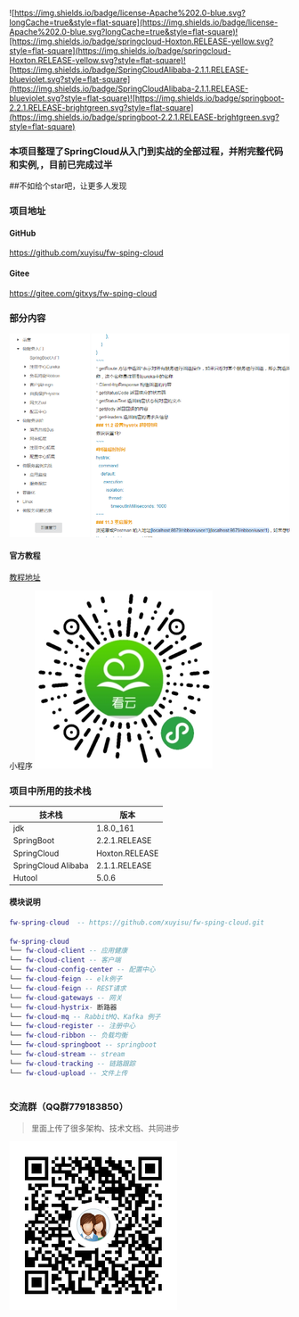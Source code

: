 ![https://img.shields.io/badge/license-Apache%202.0-blue.svg?longCache=true&style=flat-square](https://img.shields.io/badge/license-Apache%202.0-blue.svg?longCache=true&style=flat-square)![https://img.shields.io/badge/springcloud-Hoxton.RELEASE-yellow.svg?style=flat-square](https://img.shields.io/badge/springcloud-Hoxton.RELEASE-yellow.svg?style=flat-square)![https://img.shields.io/badge/SpringCloudAlibaba-2.1.1.RELEASE-blueviolet.svg?style=flat-square](https://img.shields.io/badge/SpringCloudAlibaba-2.1.1.RELEASE-blueviolet.svg?style=flat-square)![https://img.shields.io/badge/springboot-2.2.1.RELEASE-brightgreen.svg?style=flat-square](https://img.shields.io/badge/springboot-2.2.1.RELEASE-brightgreen.svg?style=flat-square)

 ### 本项目整理了SpringCloud从入门到实战的全部过程，并附完整代码和实例,，目前已完成过半
 ##不如给个star吧，让更多人发现
 ### 项目地址
 #### GitHub
 https://github.com/xuyisu/fw-sping-cloud
 #### Gitee
 https://gitee.com/gitxys/fw-sping-cloud
 
 ### 部分内容
 ![](images/imagesdoc.png)
 
 #### 官方教程
 [教程地址](https://www.kancloud.cn/xuyisu/springcloud_springboot)
 
 小程序
 ![](images/小程序.png)
 
 
 ### 项目中所用的技术栈
 |  技术栈   |  版本 |
 | --- | --- |
 |  jdk |   1.8.0_161  |
 |  SpringBoot   | 2.2.1.RELEASE   |
 |  SpringCloud   | Hoxton.RELEASE   |
 |  SpringCloud Alibaba   | 2.1.1.RELEASE   |
 |  Hutool   | 5.0.6   |
 
#### 模块说明
```lua
fw-spring-cloud  -- https://github.com/xuyisu/fw-sping-cloud.git

fw-spring-cloud
└── fw-cloud-client -- 应用健康 
└── fw-cloud-client -- 客户端 
└── fw-cloud-config-center -- 配置中心 
└── fw-cloud-feign -- elk例子 
└── fw-cloud-feign -- REST请求 
└── fw-cloud-gateways -- 网关
└── fw-cloud-hystrix- 断路器
└── fw-cloud-mq -- RabbitMQ、Kafka 例子
└── fw-cloud-register -- 注册中心
└── fw-cloud-ribbon -- 负载均衡
└── fw-cloud-springboot -- springboot
└── fw-cloud-stream -- stream
└── fw-cloud-tracking -- 链路跟踪
└── fw-cloud-upload -- 文件上传
 	 
```



### 交流群（QQ群779183850）
>里面上传了很多架构、技术文档、共同进步

![](images/security技术交流群二维码.png)

